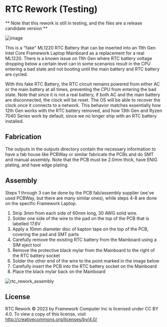 # RTC Rework (Testing)
** Note that this rework is still in testing, and the files are a release candidate version **

![image](https://github.com/FrameworkComputer/RTCRework/assets/28994301/743a683b-725c-4fce-906b-da8bf186ab0a)

This is a "fake" ML1220 RTC Battery that can be inserted into an 11th Gen Intel Core Framework Laptop Mainboard as a
replacement for a real ML1220.  There is a known issue on 11th Gen where RTC battery voltage dropping below a certain
level can in some scenarios result in the CPU entering a bad state and not booting until the main battery and RTC battery
are cycled.

With this fake RTC Battery, the RTC circuit remains powered from either AC or the main battery at all times,
preventing the CPU from entering the bad state.  Note that since it is not a real battery, if both AC and the main
battery are disconnected, the clock will be reset.  The OS will be able to recover the clock once it connects to a network.
This behavior matches essentially how 12th Gen works with the RTC battery removed, and how 13th Gen and Ryzen 7040 Series work
by default, since we no longer ship with an RTC battery installed.

## Fabrication
The outputs in the outputs directory contain the necessary information to have a fab house like PCBWay or similar fabricate
the PCBs and do SMT and manual assembly.  Note that the PCB must be 2.0mm thick, have ENIG plating, and have edge plating.

## Assembly
Steps 1 through 3 can be done by the PCB fab/assembly supplier (we've used PCBWay, but there are many similar ones), while
steps 4-8 are done on the specific Framework Laptop.

1. Strip 3mm from each side of 60mm long, 30 AWG solid wire.
2. Solder one side of the wire to the pad on the top of the PCB that is labelled 17.6V
3. Apply a 10mm diameter disc of kapton tape on the top of the PCB, covering the pad and SMT parts
4. Carefully remove the existing RTC battery from the Mainboard using a SIM eject tool
5. Remove the protective black mylar from the Mainboard to the right of the RTC battery socket
6. Solder the other end of the wire to the point marked in the image below
7. Carefully insert the PCB into the RTC battery socket on the Mainboard
8. Place the black mylar back on the Mainboard

![rtc_rework_assembly](https://github.com/FrameworkComputer/RTCRework/assets/28994301/ef47ba6d-104f-4b66-9648-7e397f705647)

## License
RTC Rework © 2023 by Framework Computer Inc is licensed under CC BY 4.0. To view a copy of this license, visit http://creativecommons.org/licenses/by/4.0/
